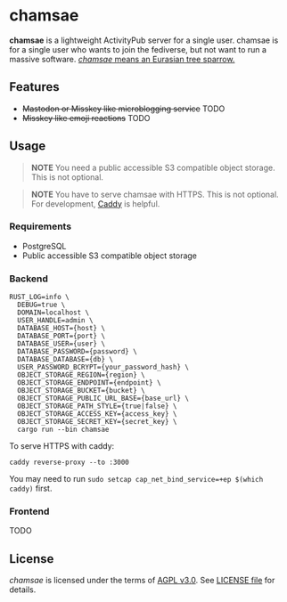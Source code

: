 # chamsae

**chamsae** is a lightweight ActivityPub server for a single user.
chamsae is for a single user who wants to join the fediverse, but not want to run a massive software.
[_chamsae_ means an Eurasian tree sparrow.](https://en.wikipedia.org/wiki/Eurasian_tree_sparrow)

## Features

- ~~Mastodon or Misskey like microblogging service~~ TODO
- ~~Misskey like emoji reactions~~ TODO

## Usage

> **NOTE**
> You need a public accessible S3 compatible object storage.
> This is not optional.

> **NOTE**
> You have to serve chamsae with HTTPS.
> This is not optional.
> For development, [Caddy](https://caddyserver.com/) is helpful.

### Requirements

- PostgreSQL
- Public accessible S3 compatible object storage

### Backend

```
RUST_LOG=info \
  DEBUG=true \
  DOMAIN=localhost \
  USER_HANDLE=admin \
  DATABASE_HOST={host} \
  DATABASE_PORT={port} \
  DATABASE_USER={user} \
  DATABASE_PASSWORD={password} \
  DATABASE_DATABASE={db} \
  USER_PASSWORD_BCRYPT={your_password_hash} \
  OBJECT_STORAGE_REGION={region} \
  OBJECT_STORAGE_ENDPOINT={endpoint} \
  OBJECT_STORAGE_BUCKET={bucket} \
  OBJECT_STORAGE_PUBLIC_URL_BASE={base_url} \
  OBJECT_STORAGE_PATH_STYLE={true|false} \
  OBJECT_STORAGE_ACCESS_KEY={access_key} \
  OBJECT_STORAGE_SECRET_KEY={secret_key} \
  cargo run --bin chamsae
```

To serve HTTPS with caddy:

```
caddy reverse-proxy --to :3000
```

You may need to run `sudo setcap cap_net_bind_service=+ep $(which caddy)` first.

### Frontend

TODO

## License

_chamsae_ is licensed under the terms of [AGPL v3.0](https://www.gnu.org/licenses/agpl-3.0.html).
See [LICENSE file](./LICENSE) for details.

